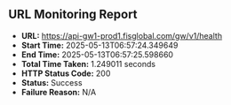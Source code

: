 ## URL Monitoring Report

- **URL:** https://api-gw1-prod1.fisglobal.com/gw/v1/health
- **Start Time:** 2025-05-13T06:57:24.349649
- **End Time:** 2025-05-13T06:57:25.598660
- **Total Time Taken:** 1.249011 seconds
- **HTTP Status Code:** 200
- **Status:** Success
- **Failure Reason:** N/A

